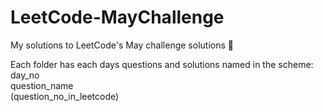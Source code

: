 # LeetCode-MayChallenge
My solutions to LeetCode's May challenge solutions :star2:

Each folder has each days questions and solutions named in the scheme:
day_no    
question_name    
(question_no_in_leetcode)
